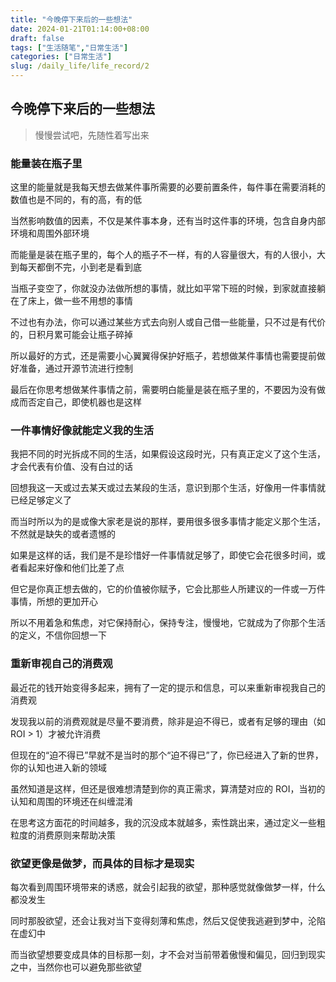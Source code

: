 ```yaml
---
title: "今晚停下来后的一些想法"
date: 2024-01-21T01:14:00+08:00
draft: false
tags: ["生活随笔","日常生活"]
categories: ["日常生活"]
slug: /daily_life/life_record/2
---
```


## 今晚停下来后的一些想法

> 慢慢尝试吧，先随性着写出来

### 能量装在瓶子里

这里的能量就是我每天想去做某件事所需要的必要前置条件，每件事在需要消耗的数值也是不同的，有的高，有的低

当然影响数值的因素，不仅是某件事本身，还有当时这件事的环境，包含自身内部环境和周围外部环境

而能量是装在瓶子里的，每个人的瓶子不一样，有的人容量很大，有的人很小，大到每天都倒不完，小到老是看到底

当瓶子变空了，你就没办法做所想的事情，就比如平常下班的时候，到家就直接躺在了床上，做一些不用想的事情

不过也有办法，你可以通过某些方式去向别人或自己借一些能量，只不过是有代价的，日积月累可能会让瓶子碎掉

所以最好的方式，还是需要小心翼翼得保护好瓶子，若想做某件事情也需要提前做好准备，通过开源节流进行控制

最后在你思考想做某件事情之前，需要明白能量是装在瓶子里的，不要因为没有做成而否定自己，即使机器也是这样

### 一件事情好像就能定义我的生活

我把不同的时光拆成不同的生活，如果假设这段时光，只有真正定义了这个生活，才会代表有价值、没有白过的话

回想我这一天或过去某天或过去某段的生活，意识到那个生活，好像用一件事情就已经足够定义了

而当时所以为的是或像大家老是说的那样，要用很多很多事情才能定义那个生活，不然就是缺失的或者遗憾的

如果是这样的话，我们是不是珍惜好一件事情就足够了，即使它会花很多时间，或者看起来好像和他们比差了点

但它是你真正想去做的，它的价值被你赋予，它会比那些人所建议的一件或一万件事情，所想的更加开心

所以不用着急和焦虑，对它保持耐心，保持专注，慢慢地，它就成为了你那个生活的定义，不信你回想一下

### 重新审视自己的消费观

最近花的钱开始变得多起来，拥有了一定的提示和信息，可以来重新审视我自己的消费观

发现我以前的消费观就是尽量不要消费，除非是迫不得已，或者有足够的理由（如 ROI > 1）才被允许消费

但现在的“迫不得已”早就不是当时的那个“迫不得已”了，你已经进入了新的世界，你的认知也进入新的领域

虽然知道是这样，但还是很难想清楚到你的真正需求，算清楚对应的 ROI，当初的认知和周围的环境还在纠缠混淆

在思考这方面花的时间越多，我的沉没成本就越多，索性跳出来，通过定义一些粗粒度的消费原则来帮助决策

### 欲望更像是做梦，而具体的目标才是现实

每次看到周围环境带来的诱惑，就会引起我的欲望，那种感觉就像做梦一样，什么都没发生

同时那股欲望，还会让我对当下变得刻薄和焦虑，然后又促使我逃避到梦中，沦陷在虚幻中

而当欲望想要变成具体的目标那一刻，才不会对当前带着傲慢和偏见，回归到现实之中，当然你也可以避免那些欲望


